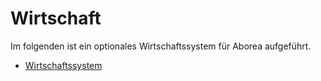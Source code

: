 # Wirtschaft

Im folgenden ist ein optionales Wirtschaftssystem für Aborea aufgeführt.

* [Wirtschaftssystem](wirtschaft.md)
